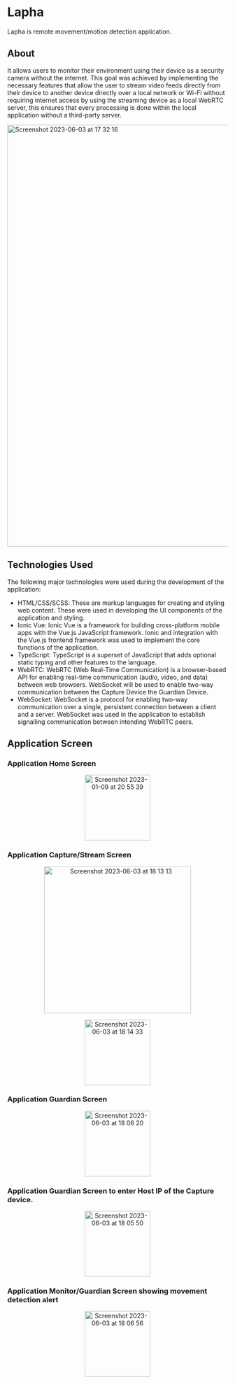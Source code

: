 # Lapha

Lapha is remote movement/motion detection application.

## About

It allows users to monitor their environment using their device as a security camera without the internet. This goal was achieved by implementing the necessary features that allow the user to stream video feeds directly from their device to another device directly over a local network or Wi-Fi without requiring internet access by using the streaming device as a local WebRTC server, this ensures that every processing is done within the local application without a third-party server.

<img width="965" alt="Screenshot 2023-06-03 at 17 32 16" src="https://github.com/olaysco/lapha/assets/7990807/888c0c33-328e-412e-994f-406e90b9c2bd">

## Technologies Used

The following major technologies were used during the development of the application:
-  HTML/CSS/SCSS: These are markup languages for creating and styling web content.
These were used in developing the UI components of the application and styling.
- Ionic Vue: Ionic Vue is a framework for building cross-platform mobile apps with the
Vue.js JavaScript framework. Ionic and integration with the Vue.js frontend
framework was used to implement the core functions of the application.
- TypeScript: TypeScript is a superset of JavaScript that adds optional static typing and
other features to the language.
- WebRTC: WebRTC (Web Real-Time Communication) is a browser-based API for
enabling real-time communication (audio, video, and data) between web browsers. WebSocket will be used to enable two-way communication between the Capture Device the Guardian Device.
- WebSocket: WebSocket is a protocol for enabling two-way communication over a single, persistent connection between a client and a server. WebSocket was used in the application to establish signalling communication between intending WebRTC peers.

## Application Screen

### Application Home Screen
<p align="center">
 <img width="150" alt="Screenshot 2023-01-09 at 20 55 39" src="https://github.com/olaysco/lapha/assets/7990807/b29d88dc-d57d-4f36-a5fa-9c128b1cb7e2">

</p>

### Application Capture/Stream Screen
<p align="center">
  <img width="336" alt="Screenshot 2023-06-03 at 18 13 13" src="https://github.com/olaysco/lapha/assets/7990807/0ad3ee43-0593-4543-914b-ab4ef3d7482f">
</p>

<p align="center">
  <img width="150" alt="Screenshot 2023-06-03 at 18 14 33" src="https://github.com/olaysco/lapha/assets/7990807/dc8d8b4a-aa3a-48cb-9897-6f0fe00e1051">
</p>

### Application Guardian Screen
<p align="center">
  <img width="150" alt="Screenshot 2023-06-03 at 18 06 20" src="https://github.com/olaysco/lapha/assets/7990807/a6702b0a-e507-4d59-bae7-28d01ca68dc0">
</p>

### Application Guardian Screen to enter Host IP of the Capture device.
<p align="center">
  <img width="150" alt="Screenshot 2023-06-03 at 18 05 50" src="https://github.com/olaysco/lapha/assets/7990807/78b711bf-9aee-4ff5-8135-b048e19100b5">
</p>

### Application Monitor/Guardian Screen showing movement detection alert

<p align="center">
<img width="150" alt="Screenshot 2023-06-03 at 18 06 56" src="https://github.com/olaysco/lapha/assets/7990807/151497fd-8b6c-487d-b7cf-d483419e66dd">
</p>


